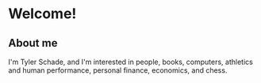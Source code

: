 # Welcome!

## About me

I'm Tyler Schade, and I'm interested in people, books, computers, athletics and human performance, personal finance, economics, and chess.

